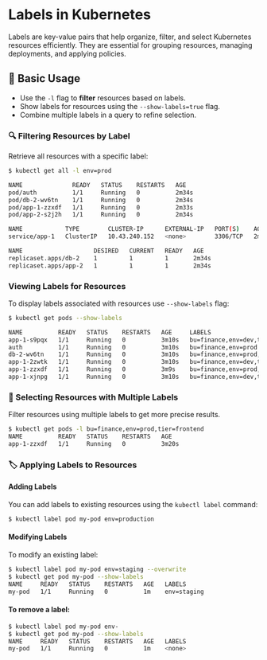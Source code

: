 # Labels in Kubernetes  

Labels are key-value pairs that help organize, filter, and select Kubernetes resources efficiently. They are essential for grouping resources, managing deployments, and applying policies.  

## 📌 Basic Usage  

- Use the `-l` flag to **filter** resources based on labels.  
- Show labels for resources using the `--show-labels=true` flag.  
- Combine multiple labels in a query to refine selection.  

### 🔍 Filtering Resources by Label  

Retrieve all resources with a specific label:  

```bash
$ kubectl get all -l env=prod

NAME              READY   STATUS    RESTARTS   AGE
pod/auth          1/1     Running   0          2m34s
pod/db-2-wv6tn    1/1     Running   0          2m34s
pod/app-1-zzxdf   1/1     Running   0          2m33s
pod/app-2-s2j2h   1/1     Running   0          2m34s

NAME            TYPE        CLUSTER-IP      EXTERNAL-IP   PORT(S)    AGE
service/app-1   ClusterIP   10.43.240.152   <none>        3306/TCP   2m33s

NAME                    DESIRED   CURRENT   READY   AGE
replicaset.apps/db-2    1         1         1       2m34s
replicaset.apps/app-2   1         1         1       2m34s
```


### Viewing Labels for Resources

To display labels associated with resources use `--show-labels` flag:

```bash
$ kubectl get pods --show-labels

NAME          READY   STATUS    RESTARTS   AGE     LABELS
app-1-s9pqx   1/1     Running   0          3m10s   bu=finance,env=dev,tier=frontend
auth          1/1     Running   0          3m10s   bu=finance,env=prod
db-2-wv6tn    1/1     Running   0          3m10s   bu=finance,env=prod,tier=db
app-1-2zwtk   1/1     Running   0          3m10s   bu=finance,env=dev,tier=frontend
app-1-zzxdf   1/1     Running   0          3m9s    bu=finance,env=prod,tier=frontend
app-1-xjnpg   1/1     Running   0          3m10s   bu=finance,env=dev,tier=frontend
```

### 🎯 Selecting Resources with Multiple Labels

Filter resources using multiple labels to get more precise results.

```bash
$ kubectl get pods -l bu=finance,env=prod,tier=frontend
NAME          READY   STATUS    RESTARTS   AGE
app-1-zzxdf   1/1     Running   0          3m20s
```

### 🏷️ Applying Labels to Resources

#### Adding Labels
You can add labels to existing resources using the `kubectl label` command:

```bash
$ kubectl label pod my-pod env=production
```

#### Modifying Labels
To modify an existing label:

```bash
$ kubectl label pod my-pod env=staging --overwrite
$ kubectl get pod my-pod --show-labels
NAME     READY   STATUS    RESTARTS   AGE   LABELS
my-pod   1/1     Running   0          1m    env=staging
```

#### To remove a label:

```bash
$ kubectl label pod my-pod env-
$ kubectl get pod my-pod --show-labels
NAME     READY   STATUS    RESTARTS   AGE   LABELS
my-pod   1/1     Running   0          1m    <none>
```
